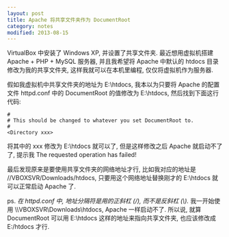 ```yaml
---
layout: post
title: Apache 将共享文件夹作为 DocumentRoot
category: notes
modified: 2013-08-15
---
```

VirtualBox 中安装了 Windows XP, 并设置了共享文件夹. 最近想用虚拟机搭建 Apache + PHP + MySQL 服务器, 
并且我希望将 Apache 中默认的 htdocs 目录修改为我的共享文件夹, 这样我就可以在本机里编程, 仅仅将虚拟机作为服务器.

假如我虚拟机中共享文件夹的地址为 E:\htdocs, 我本以为只要将 Apache 的配置文件 httpd.conf 中的 DocumentRoot 的值修改为 
E:\htdocs, 然后找到下面这行代码:

    #
    # This should be changed to whatever you set DocumentRoot to.
    #
    <Directory xxx>

将其中的 xxx 修改为 E:\htdocs 就可以了, 但是这样修改之后 Apache 就启动不了了, 
提示我 The requested operation has failed!

最后发现原来是要使用共享文件夹的网络地址才行, 比如我对应的地址是 //VBOXSVR/Downloads/htdocs, 
只要用这个网络地址替换刚才的 E:\htdocs 就可以正常启动 Apache 了.

ps. *在 httpd.conf 中, 地址分隔符是用的正斜杠 (/), 而不是反斜杠 (\\).* 我一开始使用 \\\\VBOXSVR\Downloads\htdocs, Apache 一样启动不了.
所以说, 就算 DocumentRoot 可以用 E:\htdocs 这样的地址来指向共享文件夹, 也应该修改成 E:/htdocs 才行.
